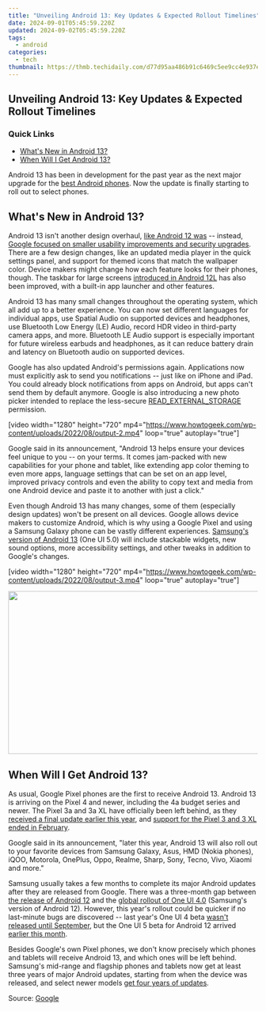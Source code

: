 ```yaml
---
title: "Unveiling Android 13: Key Updates & Expected Rollout Timelines"
date: 2024-09-01T05:45:59.220Z
updated: 2024-09-02T05:45:59.220Z
tags:
  - android
categories:
  - tech
thumbnail: https://thmb.techidaily.com/d77d95aa486b91c6469c5ee9cc4e937e8d3af5aa50ced6b44ad4148b7b19bd91.jpg
---
```


## Unveiling Android 13: Key Updates & Expected Rollout Timelines

### Quick Links

* [What's New in Android 13?](https://sim-unlock.techidaily.com/in-2024-how-to-unlock-sim-card-on-motorola-edge-40-neo-online-without-jailbreak-by-drfone-android/)
* [When Will I Get Android 13?](https://ios-unlock.techidaily.com/complete-fixes-to-solve-apple-iphone-8-plus-randomly-asking-for-apple-id-password-by-drfone-ios/)

 Android 13 has been in development for the past year as the next major upgrade for the [best Android phones](https://twitter-videos.techidaily.com/hot-takes-highlight-twitters-trending-topics-for-2024/). Now the update is finally starting to roll out to select phones.

##  What's New in Android 13?

 Android 13 isn't another design overhaul, [like Android 12 was](https://extra-resources.techidaily.com/choosing-a-gimbal-for-smooth-drone-photos-and-videos/) \-- instead, [Google focused on smaller usability improvements and security upgrades](https://extra-support.techidaily.com/in-2024-pro-camera-addons-buyers-insider-guide/). There are a few design changes, like an updated media player in the quick settings panel, and support for themed icons that match the wallpaper color. Device makers might change how each feature looks for their phones, though. The taskbar for large screens [introduced in Android 12L](https://digital-screen-recording.techidaily.com/updated-in-2024-achieving-excellence-in-game-recording-techniques-windows-11-style/) has also been improved, with a built-in app launcher and other features.

 Android 13 has many small changes throughout the operating system, which all add up to a better experience. You can now set different languages for individual apps, use Spatial Audio on supported devices and headphones, use Bluetooth Low Energy (LE) Audio, record HDR video in third-party camera apps, and more. Bluetooth LE Audio support is especially important for future wireless earbuds and headphones, as it can reduce battery drain and latency on Bluetooth audio on supported devices.

 Google has also updated Android's permissions again. Applications now must explicitly ask to send you notifications -- just like on iPhone and iPad. You could already block notifications from apps on Android, but apps can't send them by default anymore. Google is also introducing a new photo picker intended to replace the less-secure [READ\_EXTERNAL\_STORAGE](https://developer.android.com/reference/android/Manifest.permission.html#READ%5FEXTERNAL%5FSTORAGE) permission.

 \[video width="1280" height="720" mp4="https://www.howtogeek.com/wp-content/uploads/2022/08/output-2.mp4" loop="true" autoplay="true"\]

 Google said in its announcement, "Android 13 helps ensure your devices feel unique to you -- on your terms. It comes jam-packed with new capabilities for your phone and tablet, like extending app color theming to even more apps, language settings that can be set on an app level, improved privacy controls and even the ability to copy text and media from one Android device and paste it to another with just a click."

 Even though Android 13 has many changes, some of them (especially design updates) won't be present on all devices. Google allows device makers to customize Android, which is why using a Google Pixel and using a Samsung Galaxy phone can be vastly different experiences. [Samsung's version of Android 13](https://9to5google.com/2022/08/06/one-ui-5-android-13/) (One UI 5.0) will include stackable widgets, new sound options, more accessibility settings, and other tweaks in addition to Google's changes.

 \[video width="1280" height="720" mp4="https://www.howtogeek.com/wp-content/uploads/2022/08/output-3.mp4" loop="true" autoplay="true"\]

<!-- affiliate ads begin -->
<a href="https://ursime.pxf.io/c/5597632/2092236/16384" target="_top" id="2092236"><img src="//a.impactradius-go.com/display-ad/16384-2092236" border="0" alt="" width="1920" height="329"/></a><img height="0" width="0" src="https://imp.pxf.io/i/5597632/2092236/16384" style="position:absolute;visibility:hidden;" border="0" />
<!-- affiliate ads end -->
##  When Will I Get Android 13?

 As usual, Google Pixel phones are the first to receive Android 13\. Android 13 is arriving on the Pixel 4 and newer, including the 4a budget series and newer. The Pixel 3a and 3a XL have officially been left behind, as they [received a final update earlier this year](https://9to5google.com/2022/06/07/pixel-3a-last-update/), and [support for the Pixel 3 and 3 XL ended in February](https://www.reviewgeek.com/109495/its-time-to-replace-your-pixel-3-or-pixel-3-xl-smartphone/).

 Google said in its announcement, "later this year, Android 13 will also roll out to your favorite devices from Samsung Galaxy, Asus, HMD (Nokia phones), iQOO, Motorola, OnePlus, Oppo, Realme, Sharp, Sony, Tecno, Vivo, Xiaomi and more."

 Samsung usually takes a few months to complete its major Android updates after they are released from Google. There was a three-month gap between [the release of Android 12](https://www.reviewgeek.com/99643/google-releases-android-12-with-pixel-updates-coming-in-a-few-weeks/) and the [global rollout of One UI 4.0](https://www.xda-developers.com/samsung-finally-resumes-one-ui-4-stable-rollout/) (Samsung's version of Android 12). However, this year's rollout could be quicker if no last-minute bugs are discovered -- last year's One UI 4 beta [wasn't released until September](https://www.androidpolice.com/2021/09/16/heres-whats-new-in-samsungs-android-12-and-one-ui-4-beta-hitting-us-s21-phones-now/), but the One UI 5 beta for Android 12 arrived [earlier this month](https://9to5google.com/2022/08/05/one-ui-5-0-beta-galaxy-s22-us/).

 Besides Google's own Pixel phones, we don't know precisely which phones and tablets will receive Android 13, and which ones will be left behind. Samsung's mid-range and flagship phones and tablets now get at least three years of major Android updates, starting from when the device was released, and select newer models [get four years of updates](https://www.samsungmobilepress.com/press-releases/samsung-sets-the-new-standard-with-four-generations-of-os-upgrades-to-ensure-the-most-up-to-date-and-more-secure-galaxy-experience/).

 Source: [Google](https://blog.google/products/android/android-13)

<ins class="adsbygoogle"
     style="display:block"
     data-ad-format="autorelaxed"
     data-ad-client="ca-pub-7571918770474297"
     data-ad-slot="1223367746"></ins>



<ins class="adsbygoogle"
     style="display:block"
     data-ad-client="ca-pub-7571918770474297"
     data-ad-slot="8358498916"
     data-ad-format="auto"
     data-full-width-responsive="true"></ins>


